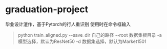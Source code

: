 # graduation-project
毕业设计渣作，基于Pytorch的行人重识别
使用时在命令框输入
> python train_aligned.py --save_dir 自己的路径 --root 数据集根目录 -a 模型选择，默认为ResNet50 -d 数据集选择，默认为Market1501
